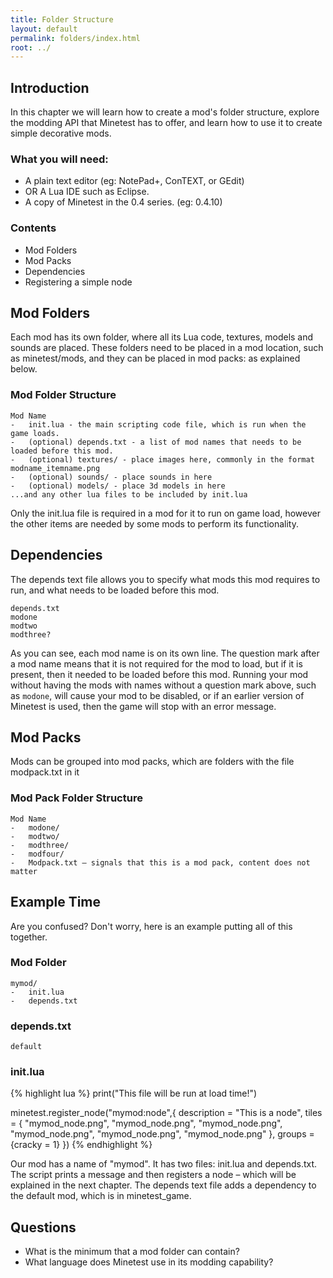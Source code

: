 ```yaml
---
title: Folder Structure
layout: default
permalink: folders/index.html
root: ../
---
```


Introduction
------------

In this chapter we will learn how to create a mod's folder structure,
explore the modding API that Minetest has to offer, and learn how to use
it to create simple decorative mods.

### What you will need:
* A plain text editor (eg: NotePad+, ConTEXT, or GEdit)
* OR A Lua IDE such as Eclipse.
* A copy of Minetest in the 0.4 series. (eg: 0.4.10)

### Contents
* Mod Folders
* Mod Packs
*	Dependencies
*	Registering a simple node

Mod Folders
-----------

Each mod has its own folder, where all its Lua code, textures, models and sounds are placed.
These folders need to be placed in a mod location, such as minetest/mods, and they can be
placed in mod packs: as explained below.

### Mod Folder Structure
	Mod Name
	-	init.lua - the main scripting code file, which is run when the game loads.
	-	(optional) depends.txt - a list of mod names that needs to be loaded before this mod.
	-	(optional) textures/ - place images here, commonly in the format modname_itemname.png
	-	(optional) sounds/ - place sounds in here
	-	(optional) models/ - place 3d models in here
	...and any other lua files to be included by init.lua

Only the init.lua file is required in a mod for it to run on game load, however the other
items are needed by some mods to perform its functionality.

Dependencies
------------

The depends text file allows you to specify what mods this mod requires to run, and what
needs to be loaded before this mod.

	depends.txt
	modone
	modtwo
	modthree?

As you can see, each mod name is on its own line. The question mark after a mod name
means that it is not required for the mod to load, but if it is present,
then it needed to be loaded before this mod. Running your mod without having the
mods with names without a question mark above, such as ``modone``, will cause your mod to
be disabled, or if an earlier version of Minetest is used,
then the game will stop with an error message.

Mod Packs
---------

Mods can be grouped into mod packs, which are folders with the file modpack.txt in it

### Mod Pack Folder Structure
	Mod Name
	-	modone/
	-	modtwo/
	-	modthree/
	-	modfour/
	-	Modpack.txt – signals that this is a mod pack, content does not matter

Example Time
------------

Are you confused? Don't worry, here is an example putting all of this together.

### Mod Folder
	mymod/
	-	init.lua
	-	depends.txt


### depends.txt
	default

### init.lua
{% highlight lua %}
print("This file will be run at load time!")

minetest.register_node("mymod:node",{
	description = "This is a node",
	tiles = {
		"mymod_node.png",
		"mymod_node.png",
		"mymod_node.png",
		"mymod_node.png",
		"mymod_node.png",
		"mymod_node.png"
	},
	groups = {cracky = 1}
})
{% endhighlight %}

Our mod has a name of "mymod". It has two files: init.lua and depends.txt.
The script prints a message and then registers a node – which will be explained in the next chapter.
The depends text file adds a dependency to the default mod, which is in minetest_game.

Questions
---------

* What is the minimum that a mod folder can contain?
* What language does Minetest use in its modding capability?

